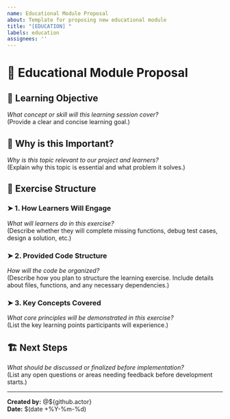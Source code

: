 ```yaml
---
name: Educational Module Proposal
about: Template for proposing new educational module
title: "[EDUCATION] "
labels: education
assignees: ''
---
```


# 🏫 Educational Module Proposal

## 🎯 Learning Objective  
_What concept or skill will this learning session cover?_  
(Provide a clear and concise learning goal.)

## 🔹 Why is this Important?  
_Why is this topic relevant to our project and learners?_  
(Explain why this topic is essential and what problem it solves.)

## 📌 Exercise Structure  

### ➤ **1. How Learners Will Engage**  
_What will learners do in this exercise?_  
(Describe whether they will complete missing functions, debug test cases, design a solution, etc.)

### ➤ **2. Provided Code Structure**  
_How will the code be organized?_  
(Describe how you plan to structure the learning exercise. Include details about files, functions, and any necessary dependencies.)

### ➤ **3. Key Concepts Covered**  
_What core principles will be demonstrated in this exercise?_  
(List the key learning points participants will experience.)

## 🏗 Next Steps  
_What should be discussed or finalized before implementation?_  
(List any open questions or areas needing feedback before development starts.)

---
**Created by:** @${github.actor}  
**Date:** $(date +%Y-%m-%d)
